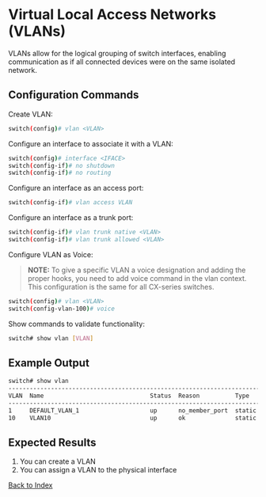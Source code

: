 # Virtual Local Access Networks (VLANs) 

VLANs allow for the logical grouping of switch interfaces, enabling communication as if all connected devices were on the same isolated network. 


## Configuration Commands

Create VLAN: 

```bash
switch(config)# vlan <VLAN> 
```

Configure an interface to associate it with a VLAN: 

```bash
switch(config)# interface <IFACE> 
switch(config-if)# no shutdown 
switch(config-if)# no routing
```

Configure an interface as an access port:

```bash
switch(config-if)# vlan access VLAN 
```

Configure an interface as a trunk port: 

```bash
switch(config-if)# vlan trunk native <VLAN> 
switch(config-if)# vlan trunk allowed <VLAN> 
```

Configure VLAN as Voice: 

> **NOTE:** To give a specific VLAN a voice designation and adding the proper hooks, you need to add voice command in the vlan context. This configuration is the same for all CX-series switches.

```bash
switch(config)# vlan <VLAN> 
switch(config-vlan-100)# voice 
```

Show commands to validate functionality:  

```bash
switch# show vlan [VLAN]
```

## Example Output 

```bash
switch# show vlan
--------------------------------------------------------------------------------------
VLAN  Name                              Status  Reason          Type      Interfaces
--------------------------------------------------------------------------------------
1     DEFAULT_VLAN_1                    up      no_member_port  static    1/1/2
10    VLAN10                            up      ok              static    1/1/1-1/1/2
```

## Expected Results 

1. You can create a VLAN
1. You can assign a VLAN to the physical interface 


[Back to Index](../index.md)
